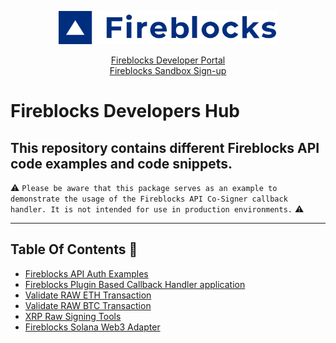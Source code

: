 <p align="center">
  <img src="./logo.svg" width="350" alt="accessibility text">
</p>
<div align="center">

  [Fireblocks Developer Portal](https://developers.fireblocks.com) </br>
  [Fireblocks Sandbox Sign-up](https://www.fireblocks.com/developer-sandbox-sign-up/) </br>
</div>

# Fireblocks Developers Hub

This repository contains different Fireblocks API code examples and code snippets.
--- 

⚠️  `Please be aware that this package serves as an example to demonstrate the usage of the Fireblocks API Co-Signer callback handler. It is not intended for use in production environments.` ⚠️

---

## Table Of Contents 📖

- [Fireblocks API Auth Examples](https://github.com/fireblocks/developers-hub/blob/main/authentication_examples/README.md)
- [Fireblocks Plugin Based Callback Handler application](https://github.com/fireblocks/plugin-based-callback-handler)
- [Validate RAW ETH Transaction](https://github.com/fireblocks/eth_tx_validation)
- [Validate RAW BTC Transaction](https://github.com/fireblocks/btc_tx_validation)
- [XRP Raw Signing Tools](https://github.com/fireblocks/xrp-raw-tools)
- [Fireblocks Solana Web3 Adapter](https://github.com/fireblocks/solana-web3-adapter)